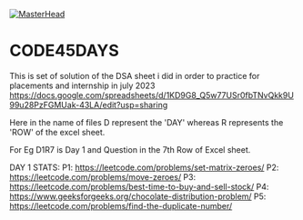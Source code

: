 [![MasterHead](https://camo.githubusercontent.com/5ddf73ad3a205111cf8c686f687fc216c2946a75005718c8da5b837ad9de78c9/68747470733a2f2f7468756d62732e6766796361742e636f6d2f4576696c4e657874446576696c666973682d736d616c6c2e676966)](https://matias.ma/nsfw/)

# CODE45DAYS
This is set of solution of the DSA sheet i did in order to practice for placements and internship in july 2023
https://docs.google.com/spreadsheets/d/1KD9G8_Q5w77USr0fbTNvQkk9U99u28PzFGMUak-43LA/edit?usp=sharing

Here in the name of files D represent the 'DAY' whereas R represents the 'ROW' of the excel sheet.

For Eg D1R7 is Day 1 and Question in the 7th Row of Excel sheet. 

DAY 1 STATS:
P1: https://leetcode.com/problems/set-matrix-zeroes/
P2: https://leetcode.com/problems/move-zeroes/
P3: https://leetcode.com/problems/best-time-to-buy-and-sell-stock/
P4: https://www.geeksforgeeks.org/chocolate-distribution-problem/
P5: https://leetcode.com/problems/find-the-duplicate-number/
